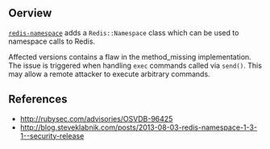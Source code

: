 ## Oerview

[`redis-namespace`](https://rubygems.org/gems/redis-namespace) adds a `Redis::Namespace` class which can be used to namespace calls to Redis.

Affected versions  contains a flaw in the method_missing implementation. The issue is triggered when handling `exec` commands called via `send()`. This may allow a remote attacker to execute arbitrary commands.

## References
- http://rubysec.com/advisories/OSVDB-96425
- http://blog.steveklabnik.com/posts/2013-08-03-redis-namespace-1-3-1--security-release
